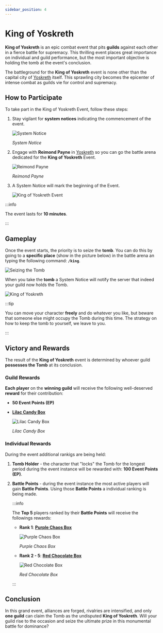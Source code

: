 ```yaml
---
sidebar_position: 4
---
```


# King of Yoskreth

**King of Yoskreth** is an epic combat event that pits **guilds** against each other in a fierce battle for supremacy. This thrilling event places great importance on individual and guild performance, but the most important objective is holding the tomb at the event's conclusion.

The battleground for the **King of Yoskreth** event is none other than the capital city of [Yoskreth](/maps/yoskreth) itself. This sprawling city becomes the epicenter of intense combat as guilds vie for control and supremacy.

## How to Participate

To take part in the King of Yoskreth Event, follow these steps:

1. Stay vigilant for **system notices** indicating the commencement of the event.

   ![System Notice](/img/events/king/king-notice.jpg)

   _System Notice_

2. Engage with **Reimond Payne** in [Yoskreth](/maps/yoskreth) so you can go the battle arena dedicated for the **King of Yoskreth** Event.

   ![Reimond Payne](/img/events/king/king-npc.jpg)

   _Reimond Payne_

3. A System Notice will mark the beginning of the Event.

   ![King of Yoskreth Event](/img/events/king/king-start.jpg)

:::info

The event lasts for **10 minutes**.

:::

## Gameplay

Once the event starts, the priority is to seize the **tomb**. You can do this by going to a **specific place** (show in the picture below) in the battle arena an typing the following command: **`/king`**.

![Seizing the Tomb](/img/events/king/king-throne.jpg)

When you take the **tomb** a System Notice will notify the server that indeed your guild now holds the Tomb.

![King of Yoskreth](/img/events/king/king-throne-2.jpg)

:::tip

You can move your character **freely** and do whatever you like, but beware that someone else might occupy the Tomb during this time. The strategy on how to keep the tomb to yourself, we leave to you.

:::

## Victory and Rewards

The result of the **King of Yoskreth** event is determined by whoever guild **possesses the Tomb** at its conclusion.

### Guild Rewards

**Each player** on the **winning guild** will receive the following well-deserved **reward** for their contribution:

- **50 Event Points (EP)**
- **[Lilac Candy Box](/items/item-bags/misc/lilac-candy-box)**

  ![Lilac Candy Box](/img/items/item-bags/lilac-candy-box.png)

  _Lilac Candy Box_

### Individual Rewards

During the event additional rankigs are being held:

1. **Tomb Holder** - the character that "locks" the Tomb for the longest period during the event instance will be rewarded with: **100 Event Points (EP)**.

2. **Battle Points** - during the event instance the most active players will gain **Battle Points**. Using those **Battle Points** a individual ranking is being made.

   :::info

   The **Top 5** players ranked by their **Battle Points** will receive the followings rewards:

      - **Rank 1**: **[Purple Chaos Box](/items/item-bags/misc/purple-chaos-box)**

         ![Purple Chaos Box](/img/items/item-bags/purple-chaos-box.png)

         _Purple Chaos Box_

      - **Rank 2 - 5**: **[Red Chocolate Box](/items/item-bags/misc/red-chocolate-box)**

         ![Red Chocolate Box](/img/items/item-bags/red-chocolate-box.png)

         _Red Chocolate Box_

   :::

## Conclusion

In this grand event, alliances are forged, rivalries are intensified, and only **one guild** can claim the Tomb as the undisputed **King of Yoskreth**. Will your guild rise to the occasion and seize the ultimate prize in this monumental battle for dominance?
